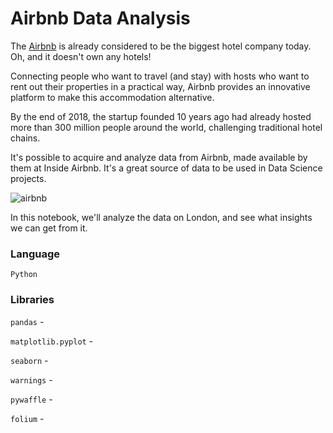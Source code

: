 # Airbnb Data Analysis

The [Airbnb](https://www.airbnb.com.br/) is already considered to be the biggest hotel company today. Oh, and it doesn't own any hotels!

Connecting people who want to travel (and stay) with hosts who want to rent out their properties in a practical way, Airbnb provides an innovative platform to make this accommodation alternative.

By the end of 2018, the startup founded 10 years ago had already hosted more than 300 million people around the world, challenging traditional hotel chains.

It's possible to acquire and analyze data from Airbnb, made available by them at Inside Airbnb. It's a great source of data to be used in Data Science projects.

![airbnb](https://www.area360.com.au/wp-content/uploads/2017/09/airbnb-logo.jpg)

In this notebook, we'll analyze the data on London, and see what insights we can get from it.

### Language
        
``Python``

### Libraries

``pandas`` - 

``matplotlib.pyplot`` - 

``seaborn`` - 

``warnings`` - 

``pywaffle`` - 

``folium`` - 
